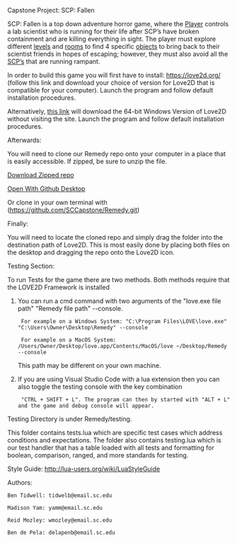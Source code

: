 Capstone Project: SCP: Fallen

SCP: Fallen is a  top down adventure horror game, where the [Player](https://github.com/SCCapstone/Remedy/wiki/Main-Character-Stills) controls a lab scientist who is running for their life after SCP’s have broken containment and are killing everything in sight. The player must explore different [levels](https://github.com/SCCapstone/Remedy/wiki/Storyboard) and [rooms](https://github.com/SCCapstone/Remedy/wiki/Map_Files) to find 4 specific [objects](https://github.com/SCCapstone/Remedy/wiki/Item-interaction) to bring back to their scientist friends in hopes of escaping; however, they must also avoid all the [SCP’s](https://github.com/SCCapstone/Remedy/wiki/Enemy-Stills) that are running rampant.

In order to build this game you will first have to install:
https://love2d.org/ (follow this link and download your choice of version for Love2D that is compatible for your computer). Launch the program and follow default installation procedures.


Alternatively, [this link](https://objects.githubusercontent.com/github-production-release-asset-2e65be/188601229/a161da6d-896a-4428-80b1-92c4ff5fe91a?X-Amz-Algorithm=AWS4-HMAC-SHA256&X-Amz-Credential=AKIAIWNJYAX4CSVEH53A%2F20221024%2Fus-east-1%2Fs3%2Faws4_request&X-Amz-Date=20221024T002036Z&X-Amz-Expires=300&X-Amz-Signature=e752f62ac7b69aa13a24b40e517cec6c176afc2d6f8aa15d5722c939c53337af&X-Amz-SignedHeaders=host&actor_id=70495295&key_id=0&repo_id=188601229&response-content-disposition=attachment%3B%20filename%3Dlove-11.4-win64.exe&response-content-type=application%2Foctet-stream
) will download the 64-bit Windows Version of Love2D without visiting the site. Launch the program and follow default installation procedures.




Afterwards:

You will need to clone our Remedy repo onto your computer in a place that is easily accessible. If zipped, be sure to unzip the file.

[Download Zipped repo](https://github.com/SCCapstone/Remedy/archive/refs/heads/AI.zip)

[Open With Github Desktop](https://desktop.github.com/)

Or clone in your own terminal with (https://github.com/SCCapstone/Remedy.git)

Finally:

You will need to locate the cloned repo and simply drag the folder into the destination path of Love2D. This is most easily done by placing both files on the desktop and dragging the repo onto the Love2D icon.


Testing Section:

To run Tests for the game there are two methods. Both methods require that the LOVE2D Framework is installed

1. You can run a cmd command with two arguments of the "love.exe file path" "Remedy file path" --console. 

		For example on a Windows System: "C:\Program Files\LOVE\love.exe" "C:\Users\Owner\Desktop\Remedy" --console

		For example on a MacOS System: /Users/Owner/Desktop/love.app/Contents/MacOS/love ~/Desktop/Remedy --console

	This path may be different on your own machine.

2. If you are using Visual Studio Code with a lua extension then you can also toggle the testing console with the key combination

		"CTRL + SHIFT + L". The program can then by started with "ALT + L" and the game and debug console will appear.

Testing Directory is under Remedy/testing. 

This folder contains tests.lua which are specific test cases which address conditions and expectations. The folder also contains testing.lua which is our test handler that has a table loaded with all tests and formatting for boolean, comparison, ranged, and more standards for testing.

Style Guide:
http://lua-users.org/wiki/LuaStyleGuide

Authors:

	Ben Tidwell: tidwelb@email.sc.edu

	Madison Yam: yamm@email.sc.edu

	Reid Mozley: wmozley@email.sc.edu

	Ben de Pela: delapenb@email.sc.edu
